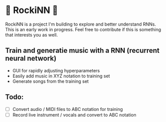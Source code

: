 # 🎵 RockiNN 🎸

RockiNN is a project I'm building to explore and better understand RNNs. This is an early work in progress. Feel free to contribute if this is something that interests you as well.

## Train and generatie music with a RNN (recurrent neural network)

- GUI for rapidly adjusting hyperparameters
- Easily add music in XYZ notation to training set
- Generate songs from the training set

## Todo:

- [ ] Convert audio / MIDI files to ABC notation for training
- [ ] Record live instrument / vocals and convert to ABC notation
